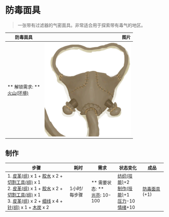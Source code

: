 # 防毒面具  
> 一张带有过滤器的气密面具。非常适合用于探索带有毒气的地区。  
  
  防毒面具  |   图片   
 ----  |  ----:   
 ** 解锁需求: **<br>[火山(环境)](Env_Volcano.md)  |  <img decoding="async" src="Sprite/GasMask.png" href="a.md" style="max-width:300px;max-height:300px;">   
  
## 制作  
步骤  |  耗时  |  需求  |  状态变化  |  成品  
----  |  ----  |  ----  |  ----  |  ----  
1. [皮革(组)](GpTag_Leather.md) x 1 + [胶水](Glue.md) x 2 + [切割工具(组)](GpTag_Cutter.md) x 1<br>2. [皮革(组)](GpTag_Leather.md) x 1 + [胶水](Glue.md) x 2 + [切割工具(组)](GpTag_Cutter.md) x 1<br>3. [皮革(组)](GpTag_Leather.md) x 2 + [细线](CordFiber.md) x 4 + [针(组)](GpTag_Needle.md) x 1 + [木炭](Charcoal.md) x 2  |  1小时/每步骤  |  ** 需要状态: **<br>[光亮](Light.md): 10-100  |  [纺织(技能)](Skill_Tailoring.md)+2<br>[制作(技能)](Skill_Crafting.md)+1<br>[压力](Stress.md)-10<br>[情绪](Morale.md)+10  |  [防毒面具](GasMaskRustic.md)(+1)  
